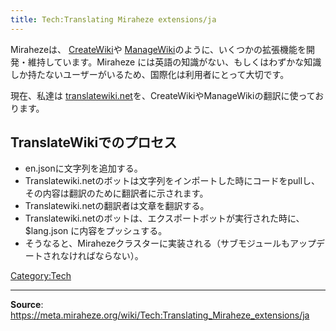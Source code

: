 ```yaml
---
title: Tech:Translating Miraheze extensions/ja
---
```



Mirahezeは、 [CreateWiki](https://meta.miraheze.org/wiki/github:miraheze/CreateWiki)や [ManageWiki](https://meta.miraheze.org/wiki/github:miraheze/ManageWiki)のように、いくつかの拡張機能を開発・維持しています。Miraheze には英語の知識がない、もしくはわずかな知識しか持たないユーザーがいるため、国際化は利用者にとって大切です。

現在、私達は [translatewiki.net](https://meta.miraheze.org/wiki/translatewiki:)を、CreateWikiやManageWikiの翻訳に使っております。

## TranslateWikiでのプロセス 

* en.jsonに文字列を追加する。
* Translatewiki.netのボットは文字列をインポートした時にコードをpullし、その内容は翻訳のために翻訳者に示されます。
* Translatewiki.netの翻訳者は文章を翻訳する。
* Translatewiki.netのボットは、エクスポートボットが実行された時に、 $lang.json に内容をプッシュする。
* そうなると、Mirahezeクラスターに実装される（サブモジュールもアップデートされなければならない）。

[Category:Tech](https://meta.miraheze.org/wiki/Category:Tech)

----
**Source**: https://meta.miraheze.org/wiki/Tech:Translating_Miraheze_extensions/ja